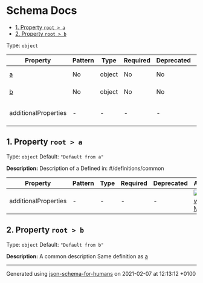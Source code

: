 # Schema Docs

- [1. Property `root > a`](#a)
- [2. Property `root > b`](#b)

Type: `object`

| Property | Pattern | Type | Required | Deprecated | Additional | Description |
| -------- | ------- | ---- | -------- | ---------- | ---------- | ----------- |
| [a](#a)|No|object|No|No| No|Description of a|
| [b](#b)|No|object|No|No| No|A common description|
  | additionalProperties | - | - | - | - |  [![made-with-Markdown](https://img.shields.io/badge/Any%20type-allowed-green)](# "Additional Properties of any type are allowed.") | - |

## <a name="a"></a>1. Property `root > a`

Type: `object`
Default: `"Default from a"`

**Description:** Description of a
Defined in: #/definitions/common

| Property | Pattern | Type | Required | Deprecated | Additional | Description |
| -------- | ------- | ---- | -------- | ---------- | ---------- | ----------- |
  | additionalProperties | - | - | - | - |  [![made-with-Markdown](https://img.shields.io/badge/Any%20type-allowed-green)](# "Additional Properties of any type are allowed.") | - |

## <a name="b"></a>2. Property `root > b`

Type: `object`
Default: `"Default from b"`

**Description:** A common description
Same definition as [a](#a)

----------------------------------------------------------------------------------------------------------------------------
Generated using [json-schema-for-humans](https://github.com/coveooss/json-schema-for-humans) on 2021-02-07 at 12:13:12 +0100